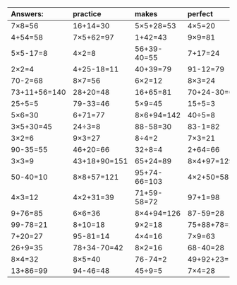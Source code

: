 | Answers: | practice | makes | perfect | ! |
| :--- | :--- | :--- | :--- | :--- |
| 7×8=56 | 16+14=30 | 5×5+28=53 | 4×5=20 | 59-38=21 | 
| 4+54=58 | 7×5+62=97 | 1+42=43 | 9×9=81 | 9×6=54 | 
| 5×5-17=8 | 4×2=8 | 56+39-40=55 | 7+17=24 | 54-19=35 | 
| 2×2=4 | 4+25-18=11 | 40+39=79 | 91-12=79 | 27÷9=3 | 
| 70-2=68 | 8×7=56 | 6×2=12 | 8×3=24 | 4×5+99=119 | 
| 73+11+56=140 | 28+20=48 | 16+65=81 | 70+24-30=64 | 3×3-2=7 | 
| 25÷5=5 | 79-33=46 | 5×9=45 | 15÷5=3 | 33+60=93 | 
| 5×6=30 | 6+71=77 | 8×6+94=142 | 40÷5=8 | 5×4=20 | 
| 3×5+30=45 | 24÷3=8 | 88-58=30 | 83-1=82 | 90-67=23 | 
| 3×2=6 | 9×3=27 | 8÷4=2 | 7×3=21 | 53-10=43 | 
| 90-35=55 | 46+20=66 | 32÷8=4 | 2+64=66 | 18÷2=9 | 
| 3×3=9 | 43+18+90=151 | 65+24=89 | 8×4+97=129 | 65+77+75=217 | 
| 50-40=10 | 8×8+57=121 | 95+74-66=103 | 4×2+50=58 | 13+86=99 | 
| 4×3=12 | 4×2+31=39 | 71+59-58=72 | 97+1=98 | 52+78+43=173 | 
| 9+76=85 | 6×6=36 | 8×4+94=126 | 87-59=28 | 8×9=72 | 
| 99-78=21 | 8+10=18 | 9×2=18 | 75+88+78=241 | 3×9-14=13 | 
| 7+20=27 | 95-81=14 | 4×4=16 | 7×9=63 | 87-86=1 | 
| 26+9=35 | 78+34-70=42 | 8×2=16 | 68-40=28 | 11+47=58 | 
| 8×4=32 | 8×5=40 | 76-74=2 | 49+92+23=164 | 7+6+24=37 | 
| 13+86=99 | 94-46=48 | 45÷9=5 | 7×4=28 | 6×7+20=62 | 
